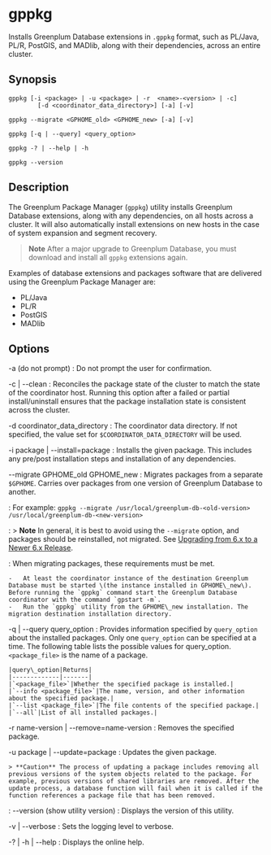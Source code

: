# gppkg 

Installs Greenplum Database extensions in `.gppkg` format, such as PL/Java, PL/R, PostGIS, and MADlib, along with their dependencies, across an entire cluster.

## <a id="section2"></a>Synopsis 

```
gppkg [-i <package> | -u <package> | -r  <name>-<version> | -c] 
        [-d <coordinator_data_directory>] [-a] [-v]

gppkg --migrate <GPHOME_old> <GPHOME_new> [-a] [-v]

gppkg [-q | --query] <query_option>

gppkg -? | --help | -h 

gppkg --version
```

## <a id="section3"></a>Description 

The Greenplum Package Manager \(`gppkg`\) utility installs Greenplum Database extensions, along with any dependencies, on all hosts across a cluster. It will also automatically install extensions on new hosts in the case of system expansion and segment recovery.

> **Note** After a major upgrade to Greenplum Database, you must download and install all `gppkg` extensions again.

Examples of database extensions and packages software that are delivered using the Greenplum Package Manager are:

-   PL/Java
-   PL/R
-   PostGIS
-   MADlib

## <a id="section4"></a>Options 

-a \(do not prompt\)
:   Do not prompt the user for confirmation.

-c \| --clean
:   Reconciles the package state of the cluster to match the state of the coordinator host. Running this option after a failed or partial install/uninstall ensures that the package installation state is consistent across the cluster.

-d coordinator\_data\_directory
:   The coordinator data directory. If not specified, the value set for `$COORDINATOR_DATA_DIRECTORY` will be used.

-i package \| --install=package
:   Installs the given package. This includes any pre/post installation steps and installation of any dependencies.

--migrate GPHOME\_old GPHOME\_new
:   Migrates packages from a separate `$GPHOME`. Carries over packages from one version of Greenplum Database to another.

:   For example: `gppkg --migrate /usr/local/greenplum-db-<old-version> /usr/local/greenplum-db-<new-version>`

:   > **Note** In general, it is best to avoid using the `--migrate` option, and packages should be reinstalled, not migrated. See [Upgrading from 6.x to a Newer 6.x Release](../../install_guide/upgrading.html#topic17).

:   When migrating packages, these requirements must be met.

    -   At least the coordinator instance of the destination Greenplum Database must be started \(the instance installed in GPHOME\_new\). Before running the `gppkg` command start the Greenplum Database coordinator with the command `gpstart -m`.
    -   Run the `gppkg` utility from the GPHOME\_new installation. The migration destination installation directory.

-q \| --query query\_option
:   Provides information specified by `query_option` about the installed packages. Only one `query_option` can be specified at a time. The following table lists the possible values for query\_option. `<package_file>` is the name of a package.

    |query\_option|Returns|
    |-------------|-------|
    |`<package_file>`|Whether the specified package is installed.|
    |`--info <package_file>`|The name, version, and other information about the specified package.|
    |`--list <package_file>`|The file contents of the specified package.|
    |`--all`|List of all installed packages.|

-r name-version \| --remove=name-version
:   Removes the specified package.

-u package \| --update=package
:   Updates the given package.

    > **Caution** The process of updating a package includes removing all previous versions of the system objects related to the package. For example, previous versions of shared libraries are removed. After the update process, a database function will fail when it is called if the function references a package file that has been removed.

:   --version \(show utility version\)
:   Displays the version of this utility.

-v \| --verbose
:   Sets the logging level to verbose.

-? \| -h \| --help
:   Displays the online help.

